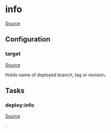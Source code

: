 <!-- DO NOT EDIT THIS FILE! -->
<!-- Instead edit recipe/deploy/info.php -->
<!-- Then run bin/docgen -->

# info

[Source](/recipe/deploy/info.php)




## Configuration
### target
[Source](https://github.com/deployphp/deployer/blob/master/recipe/deploy/info.php#L5)

Holds name of deployed branch, tag or revision.




## Tasks

### deploy:info
[Source](https://github.com/deployphp/deployer/blob/master/recipe/deploy/info.php#L23)

.




